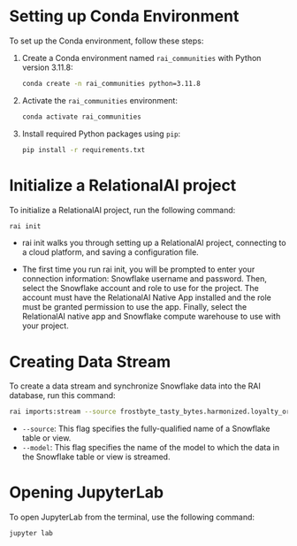 # Setting up Conda Environment

To set up the Conda environment, follow these steps:

1. Create a Conda environment named `rai_communities` with Python version 3.11.8:
    ```bash
    conda create -n rai_communities python=3.11.8
    ```

2. Activate the `rai_communities` environment:
    ```bash
    conda activate rai_communities
    ```

3. Install required Python packages using `pip`:
    ```bash
    pip install -r requirements.txt
    ```
# Initialize a RelationalAI project
To initialize a RelationalAI project, run the following command:

```bash
rai init
```
- rai init walks you through setting up a RelationalAI project, connecting to a cloud platform, and saving a configuration file.

- The first time you run rai init, you will be prompted to enter your connection information:
Snowflake username and password. Then, select the Snowflake account and role to use for the project. The account must have the RelationalAI Native App installed and the role must be granted permission to use the app. Finally, select the RelationalAI native app and Snowflake compute warehouse to use with your project.

# Creating Data Stream

To create a data stream and synchronize Snowflake data into the RAI database, run this command:

```bash
rai imports:stream --source frostbyte_tasty_bytes.harmonized.loyalty_orders_region_california --model LOYALTY_ORDERS_REGION_CALIFORNIA
```

- `--source`: This flag specifies the fully-qualified name of a Snowflake table or view.
- `--model`: This flag specifies the name of the model to which the data in the Snowflake table or view is streamed.

# Opening JupyterLab

To open JupyterLab from the terminal, use the following command:

```bash
jupyter lab
```